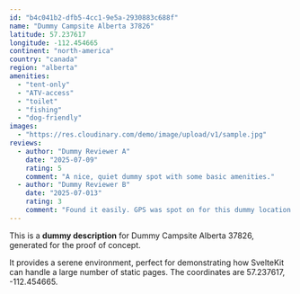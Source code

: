 ```yaml
---
id: "b4c041b2-dfb5-4cc1-9e5a-2930883c688f"
name: "Dummy Campsite Alberta 37826"
latitude: 57.237617
longitude: -112.454665
continent: "north-america"
country: "canada"
region: "alberta"
amenities:
  - "tent-only"
  - "ATV-access"
  - "toilet"
  - "fishing"
  - "dog-friendly"
images:
  - "https://res.cloudinary.com/demo/image/upload/v1/sample.jpg"
reviews:
  - author: "Dummy Reviewer A"
    date: "2025-07-09"
    rating: 5
    comment: "A nice, quiet dummy spot with some basic amenities."
  - author: "Dummy Reviewer B"
    date: "2025-07-013"
    rating: 3
    comment: "Found it easily. GPS was spot on for this dummy location."
---
```


This is a **dummy description** for Dummy Campsite Alberta 37826, generated for the proof of concept.

It provides a serene environment, perfect for demonstrating how SvelteKit can handle a large number of static pages. The coordinates are 57.237617, -112.454665.
